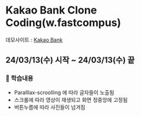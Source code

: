 # Kakao Bank Clone Coding(w.fastcompus)

데모사이트 : <a href="">Kakao Bank</a>

<h2>24/03/13(수) 시작 ~ 24/03/13(수) 끝</h2>

<h3>📌 학습내용</h3>

- Paralllax-scroolling 에 따라 글자들이 노출됨
- 스크롤에 따라 영상이 재생되고 화면 정중앙에 고정됨
- 버튼누름에 따라 사진들이 넘겨짐
